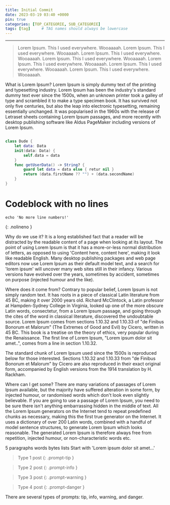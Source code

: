 ```yaml
---
title: Initial Commit
date: 2023-03-19 03:40 +0000 
pin: true
categories: [TOP_CATEGORIE, SUB_CATEGORIE]
tags: [tag]     # TAG names should always be lowercase
---
```


---


> Lorem Ipsum. This I used everywhere. Wooaaaah.  Lorem Ipsum. This I used everywhere. Wooaaaah. Lorem Ipsum. This I used everywhere. Wooaaaah. Lorem Ipsum. This I used everywhere. Wooaaaah. Lorem Ipsum. This I used everywhere. Wooaaaah. Lorem Ipsum. This I used everywhere. Wooaaaah. Lorem Ipsum. This I used everywhere. Wooaaaah.

What is Lorem Ipsum?
Lorem Ipsum is simply dummy text of the printing and typesetting industry. Lorem Ipsum has been the industry's standard dummy text ever since the 1500s, when an unknown printer took a galley of type and scrambled it to make a type specimen book. It has survived not only five centuries, but also the leap into electronic typesetting, remaining essentially unchanged. It was popularised in the 1960s with the release of Letraset sheets containing Lorem Ipsum passages, and more recently with desktop publishing software like Aldus PageMaker including versions of Lorem Ipsum.


``` swift

class Dude {
	let data: Data
	init(data: Data) {
		self.data = data
	}
	func getUserData() -> String? {
		guard let data = data else { retur nil }
		return (data.firstName ?? "") + (data.secondName)
	}
}

```



# Codeblock with no lines

```shell
echo 'No more line numbers!'
```
{: .nolineno }

Why do we use it?
It is a long established fact that a reader will be distracted by the readable content of a page when looking at its layout. The point of using Lorem Ipsum is that it has a more-or-less normal distribution of letters, as opposed to using 'Content here, content here', making it look like readable English. Many desktop publishing packages and web page editors now use Lorem Ipsum as their default model text, and a search for 'lorem ipsum' will uncover many web sites still in their infancy. Various versions have evolved over the years, sometimes by accident, sometimes on purpose (injected humour and the like).


Where does it come from?
Contrary to popular belief, Lorem Ipsum is not simply random text. It has roots in a piece of classical Latin literature from 45 BC, making it over 2000 years old. Richard McClintock, a Latin professor at Hampden-Sydney College in Virginia, looked up one of the more obscure Latin words, consectetur, from a Lorem Ipsum passage, and going through the cites of the word in classical literature, discovered the undoubtable source. Lorem Ipsum comes from sections 1.10.32 and 1.10.33 of "de Finibus Bonorum et Malorum" (The Extremes of Good and Evil) by Cicero, written in 45 BC. This book is a treatise on the theory of ethics, very popular during the Renaissance. The first line of Lorem Ipsum, "Lorem ipsum dolor sit amet..", comes from a line in section 1.10.32.

The standard chunk of Lorem Ipsum used since the 1500s is reproduced below for those interested. Sections 1.10.32 and 1.10.33 from "de Finibus Bonorum et Malorum" by Cicero are also reproduced in their exact original form, accompanied by English versions from the 1914 translation by H. Rackham.

Where can I get some?
There are many variations of passages of Lorem Ipsum available, but the majority have suffered alteration in some form, by injected humour, or randomised words which don't look even slightly believable. If you are going to use a passage of Lorem Ipsum, you need to be sure there isn't anything embarrassing hidden in the middle of text. All the Lorem Ipsum generators on the Internet tend to repeat predefined chunks as necessary, making this the first true generator on the Internet. It uses a dictionary of over 200 Latin words, combined with a handful of model sentence structures, to generate Lorem Ipsum which looks reasonable. The generated Lorem Ipsum is therefore always free from repetition, injected humour, or non-characteristic words etc.

5
	paragraphs
	words
	bytes
	lists
	Start with 'Lorem
ipsum dolor sit amet...'


>Type 1 post
{: .prompt-tip }

>Type 2 post
{: .prompt-info }

>Type 3 post
{: .prompt-warning }

>Type 4 post
{: .prompt-danger }


There are several types of prompts: tip, info, warning, and danger.